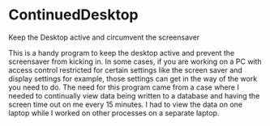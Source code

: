 # ContinuedDesktop
Keep the Desktop active and circumvent the screensaver

This is a handy program to keep the desktop active and prevent the screensaver from kicking in.  In some cases, if you are working on a PC with access control restricted for certain settings like the screen saver and display settings for example, those settings can get in the way of the work you need to do.
The need for this program came from a case where I needed to continually view data being written to a database and having the screen time out on me every 15 minutes.   I had to view the data on one laptop while I worked on other processes on a separate laptop. 

